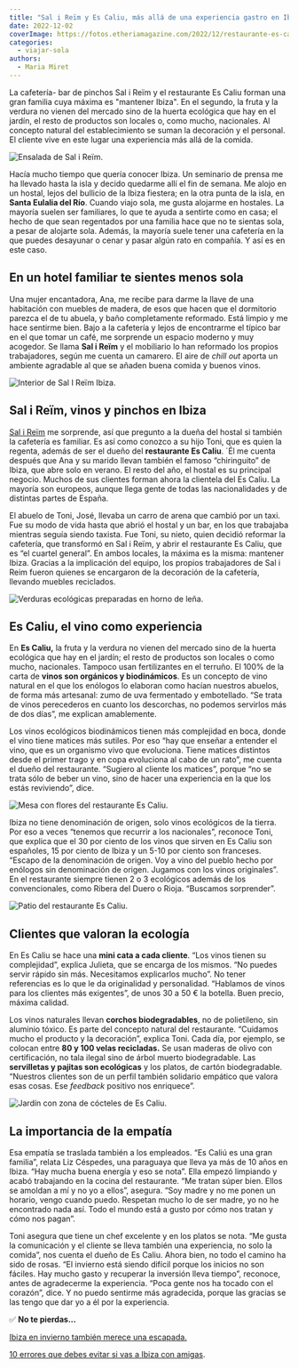 ```yaml
---
title: "Sal i Reïm y Es Caliu, más allá de una experiencia gastro en Ibiza"
date: 2022-12-02
coverImage: https://fotos.etheriamagazine.com/2022/12/restaurante-es-caliu-mesas.jpg
categories: 
  - viajar-sola
authors: 
  - Maria Miret
---
```


La cafetería- bar de pinchos Sal i Reïm y el restaurante Es Caliu forman una gran 
familia cuya máxima es "mantener Ibiza". En el segundo, la fruta y la verdura no vienen 
del mercado sino de la huerta ecológica que hay en el jardín, el resto de productos son 
locales o, como mucho, nacionales. Al concepto natural del establecimiento se suman la 
decoración y el personal. El cliente vive en este lugar una experiencia más allá de la 
comida. 

![Ensalada de Sal i Reïm.](https://fotos.etheriamagazine.com/2022/12/ensalada-salmon-sal-i-rein.jpg "Ensalada del bar de tapas © Sal i Reïm.")

Hacía mucho tiempo que quería conocer Ibiza. Un seminario de prensa me ha llevado hasta 
la isla y decido quedarme allí el fin de semana. Me alojo en un hostal, lejos del 
bullicio de la Ibiza fiestera; en la otra punta de la isla, en **Santa Eulalia del 
Río**. Cuando viajo sola, me gusta alojarme en hostales. La mayoría suelen ser 
familiares, lo que te ayuda a sentirte como en casa; el hecho de que sean regentados por 
una familia hace que no te sientas sola, a pesar de alojarte sola. Además, la mayoría 
suele tener una cafetería en la que puedes desayunar o cenar y pasar algún rato en 
compañía. Y así es en este caso. 

## En un hotel familiar te sientes menos sola

Una mujer encantadora, Ana, me recibe para darme la llave de una habitación con muebles 
de madera, de esos que hacen que el dormitorio parezca el de tu abuela, y baño 
completamente reformado. Está limpio y me hace sentirme bien. Bajo a la cafetería y 
lejos de encontrarme el típico bar en el que tomar un café, me sorprende un espacio 
moderno y muy acogedor. Se llama **Sal i Reïm** y el mobiliario lo han reformado los 
propios trabajadores, según me cuenta un camarero. El aire de _chill out_ aporta un 
ambiente agradable al que se añaden buena comida y buenos vinos. 

![Interior de Sal I Reïm Ibiza.](https://fotos.etheriamagazine.com/2022/12/sal-i-reim.jpg "Interior de © Sal I Reïm Ibiza.")

## Sal i Reïm, vinos y pinchos en Ibiza

[Sal i Reïm](https://www.instagram.com/salireimibiza/) me sorprende, así que pregunto a 
la dueña del hostal si también la cafetería es familiar. Es así como conozco a su hijo 
Toni, que es quien la regenta, además de ser el dueño del **restaurante Es Caliu**. ´Él 
me cuenta después que Ana y su marido llevan también el famoso “chiringuito” de Ibiza, 
que abre solo en verano. El resto del año, el hostal es su principal negocio. Muchos de 
sus clientes forman ahora la clientela del Es Caliu. La mayoría son europeos, aunque 
llega gente de todas las nacionalidades y de distintas partes de España. 

El abuelo de Toni, José, llevaba un carro de arena que cambió por un taxi. Fue su modo 
de vida hasta que abrió el hostal y un bar, en los que trabajaba mientras seguía siendo 
taxista. Fue Toni, su nieto, quien decidió reformar la cafetería, que transformó en Sal 
i Reïm, y abrir el restaurante Es Caliu, que es “el cuartel general”. En ambos locales, 
la máxima es la misma: mantener Ibiza. Gracias a la implicación del equipo, los propios 
trabajadores de Sal i Reim fueron quienes se encargaron de la decoración de la 
cafetería, llevando muebles reciclados. 

![Verduras ecológicas preparadas en horno de leña.](https://fotos.etheriamagazine.com/2022/12/es-caliu-verduras-ecologicas.jpg "Verduras ecológicas preparadas en horno de leña. © Es Caliu")

## Es Caliu, el vino como experiencia

En **Es Caliu,** la fruta y la verdura no vienen del mercado sino de la huerta ecológica 
que hay en el jardín; el resto de productos son locales o como mucho, nacionales. 
Tampoco usan fertilizantes en el terruño. El 100% de la carta de **vinos son orgánicos y 
biodinámicos**. Es un concepto de vino natural en el que los enólogos lo elaboran como 
hacían nuestros abuelos, de forma más artesanal: zumo de uva fermentado y embotellado. 
“Se trata de vinos perecederos en cuanto los descorchas, no podemos servirlos más de dos 
días”, me explican amablemente. 

Los vinos ecológicos biodinámicos tienen más complejidad en boca, donde el vino tiene 
matices más sutiles. Por eso “hay que enseñar a entender el vino, que es un organismo 
vivo que evoluciona. Tiene matices distintos desde el primer trago y en copa evoluciona 
al cabo de un rato”, me cuenta el dueño del restaurante. “Sugiero al cliente los 
matices”, porque “no se trata sólo de beber un vino, sino de hacer una experiencia en la 
que los estás reviviendo”, dice. 

![Mesa con flores del restaurante Es Caliu.](https://fotos.etheriamagazine.com/2022/12/restaurante-es-caliu-mesas.jpg "Mesa del restaurante © Es Caliu.")

Ibiza no tiene denominación de origen, solo vinos ecológicos de la tierra. Por eso a 
veces “tenemos que recurrir a los nacionales”, reconoce Toni, que explica que el 30 por 
ciento de los vinos que sirven en Es Caliu son españoles, 15 por ciento de Ibiza y un 
5-10 por ciento son franceses. “Escapo de la denominación de origen. Voy a vino del 
pueblo hecho por enólogos sin denominación de origen. Jugamos con los vinos originales”. 
En el restaurante siempre tienen 2 o 3 ecológicos además de los convencionales, como 
Ribera del Duero o Rioja. “Buscamos sorprender”. 

![Patio del restaurante Es Caliu.](https://fotos.etheriamagazine.com/2022/12/patio-de-naranjas.jpg "Patio del restaurante © Es Caliu.")

## Clientes que valoran la ecología

En Es Caliu se hace una **mini cata a cada cliente**. “Los vinos tienen su complejidad”, 
explica Julieta, que se encarga de los mismos. “No puedes servir rápido sin más. 
Necesitamos explicarlos mucho”. No tener referencias es lo que le da originalidad y 
personalidad. “Hablamos de vinos para los clientes más exigentes”, de unos 30 a 50 € la 
botella. Buen precio, máxima calidad. 

Los vinos naturales llevan **corchos biodegradables**, no de polietileno, sin aluminio 
tóxico. Es parte del concepto natural del restaurante. “Cuidamos mucho el producto y la 
decoración”, explica Toni. Cada día, por ejemplo, se colocan entre **80 y 100 velas 
recicladas.** Se usan maderas de olivo con certificación, no tala ilegal sino de árbol 
muerto biodegradable. Las **servilletas y pajitas son ecológicas** y los platos, de 
cartón biodegradable. “Nuestros clientes son de un perfil también solidario empático que 
valora esas cosas. Ese _feedback_ positivo nos enriquece”. 

![Jardín con zona de cócteles de Es Caliu.](https://fotos.etheriamagazine.com/2022/12/cocktail-garden-es-caliu.jpg "Jardín de © Es Caliu.")

## La importancia de la empatía

Esa empatía se traslada también a los empleados. “Es Caliú es una gran familia”, relata 
Liz Céspedes, una paraguaya que lleva ya más de 10 años en Ibiza. “Hay mucha buena 
energía y eso se nota”. Ella empezó limpiando y acabó trabajando en la cocina del 
restaurante. “Me tratan súper bien. Ellos se amoldan a mí y no yo a ellos”, asegura. 
“Soy madre y no me ponen un horario, vengo cuando puedo. Respetan mucho lo de ser madre, 
yo no he encontrado nada así. Todo el mundo está a gusto por cómo nos tratan y cómo nos 
pagan”. 

Toni asegura que tiene un chef excelente y en los platos se nota. “Me gusta la 
comunicación y el cliente se lleva también una experiencia, no solo la comida”, nos 
cuenta el dueño de Es Caliu. Ahora bien, no todo el camino ha sido de rosas. “El 
invierno está siendo difícil porque los inicios no son fáciles. Hay mucho gasto y 
recuperar la inversión lleva tiempo”, reconoce, antes de agradecerme la experiencia. 
“Poca gente nos ha tocado con el corazón”, dice. Y no puedo sentirme más agradecida, 
porque las gracias se las tengo que dar yo a él por la experiencia. 

✅ **No te pierdas...** 

[Ibiza en invierno también merece una 
escapada.](https://etheriamagazine.com/2021/11/05/planes-viaje-a-ibiza-en-invierno/) 

[10 errores que debes evitar si vas a Ibiza con 
amigas](https://etheriamagazine.com/2018/06/25/viaje-a-ibiza-con-amigas/).
